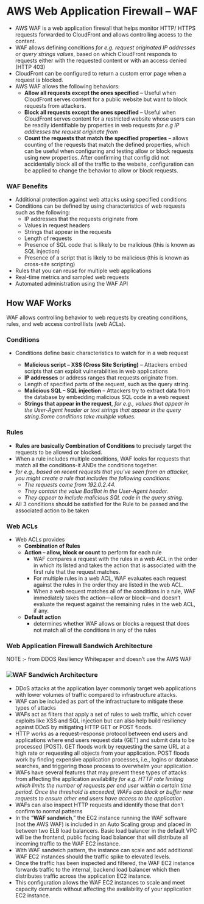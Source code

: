 # AWS Web Application Firewall – WAF

* AWS WAF is a web application firewall that helps monitor HTTP/ HTTPS requests forwarded to CloudFront and allows controlling access to the content.
* WAF allows defining conditions _for e.g. request originated IP addresses or query strings values_, based on which CloudFront responds to requests either with the requested content or with an access denied \(HTTP 403\)
* CloudFront can be configured to return a custom error page when a request is blocked.
* AWS WAF allows the following behaviors:
  * **Allow all requests except the ones specified**
     – Useful when CloudFront serves content for a public website but want to block requests from attackers.
  * **Block all requests except the ones specified**
     – Useful when CloudFront serves content for a restricted website whose users can be readily identifiable by properties in web requests _for e.g IP addresses the request originate from_
  * **Count the requests that match the specified properties**
     – allows counting of the requests that match the defined properties, which can be useful when configuring and testing allow or block requests using new properties. After confirming that config did not accidentally block all of the traffic to the website, configuration can be applied to change the behavior to allow or block requests.

### WAF Benefits

* Additional protection against web attacks using specified conditions
* Conditions can be defined by using characteristics of web requests such as the following:
  * IP addresses that the requests originate from
  * Values in request headers
  * Strings that appear in the requests
  * Length of requests
  * Presence of SQL code that is likely to be malicious \(this is known as SQL injection\)
  * Presence of a script that is likely to be malicious \(this is known as cross-site scripting\)
* Rules that you can reuse for multiple web applications
* Real-time metrics and sampled web requests
* Automated administration using the WAF API

## How WAF Works

WAF allows controlling behavior to web requests by creating conditions, rules, and web access control lists \(web ACLs\).

### Conditions

* Conditions define basic characteristics to watch for in a web request

  * **Malicious script – XSS  \(Cross Site Scripting\)**
    – Attackers embed scripts that can exploit vulnerabilities in web applications
  * **IP addresses**
    or address ranges that requests originate from.
  * Length of specified parts of the request, such as the query string.
  * **Malicious SQL – SQL injection**
    – Attackers try to extract data from the database by embedding malicious SQL code in a web request
  * **Strings that appear in the request**, _for e.g., values that appear in the User-Agent header or text strings that appear in the query string.Some conditions take multiple values._

### Rules

* **Rules are basically Combination of Conditions**
  to precisely target the requests to be allowed or blocked.
* When a rule includes multiple conditions, WAF looks for requests that match all the conditions-it ANDs the conditions together.
* _for e.g., based on recent requests that you’ve seen from an attacker, you might create a rule that includes the following conditions:_
  * _The requests come from 192.0.2.44._
  * _They contain the value BadBot in the User-Agent header._
  * _They appear to include malicious SQL code in the query string._
* All 3 conditions should be satisfied for the Rule to be passed and the associated action to be taken

### Web ACLs

* Web ACLs provides
  * **Combination of Rules**
  * **Action – allow, block or count**
    to perform for each rule
    * WAF compares a request with the rules in a web ACL in the order in which its listed and takes the action that is associated with the first rule that the request matches.
    * For multiple rules in a web ACL, WAF evaluates each request against the rules in the order they are listed in the web ACL.
    * When a web request matches all of the conditions in a rule, WAF immediately takes the action—allow or block—and doesn’t evaluate the request against the remaining rules in the web ACL, if any.
  * **Default action**
    * determines whether WAF allows or blocks a request that does not match all of the conditions in any of the rules

### Web Application Firewall Sandwich Architecture

NOTE :- from DDOS Resiliency Whitepaper and doesn’t use the AWS WAF

### ![](https://i1.wp.com/jayendrapatil.com/wp-content/uploads/2016/09/WAF-Sandwich-Architecture.png?resize=656%2C349 "WAF Sandwich Architecture")

* DDoS attacks at the application layer commonly target web applications with lower volumes of traffic compared to infrastructure attacks.
* WAF can be included as part of the infrastructure to mitigate these types of attacks
* WAFs act as filters that apply a set of rules to web traffic, which cover exploits like XSS and SQL injection but can also help build resiliency against DDoS by mitigating HTTP GET or POST floods.
* HTTP works as a request-response protocol between end users and applications where end users request data \(GET\) and submit data to be processed \(POST\). GET floods work by requesting the same URL at a high rate or requesting all objects from your application. POST floods work by finding expensive application processes, i.e., logins or database searches, and triggering those process to overwhelm your application.
* WAFs have several features that may prevent these types of attacks from affecting the application availability
  _for e.g. HTTP rate limiting which limits the number of requests per end user within a certain time period. Once the threshold is exceeded, WAFs can block or buffer new requests to ensure other end users have access to the application_
  .
* WAFs can also inspect HTTP requests and identify those that don’t confirm to normal patterns
* In the “**WAF sandwich**,” the EC2 instance running the WAF software \(not the AWS WAF\) is included in an Auto Scaling group and placed in between two ELB load balancers. Basic load balancer in the default VPC will be the frontend, public facing load balancer that will distribute all incoming traffic to the WAF EC2 instance.
* With WAF sandwich pattern, the instance can scale and add additional WAF EC2 instances should the traffic spike to elevated levels.
* Once the traffic has been inspected and filtered, the WAF EC2 instance forwards traffic to the internal, backend load balancer which then distributes traffic across the application EC2 instance.
* This configuration allows the WAF EC2 instances to scale and meet capacity demands without affecting the availability of your application EC2 instance.



